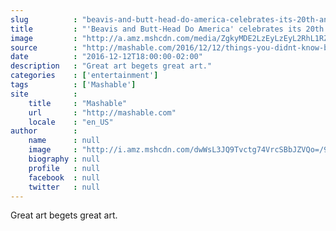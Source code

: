 ```yaml
---
slug          : "beavis-and-butt-head-do-america-celebrates-its-20th-anniversary-and-we-ve-got-all-the-things-you-didn-t-know"
title         : "'Beavis and Butt-Head Do America' celebrates its 20th anniversary and we've got all the things you didn't know"
image         : "http://a.amz.mshcdn.com/media/ZgkyMDE2LzEyLzEyL2RhL1RZREtfVEhVTUJOQUlMX01BU0hBQkxFLjE0ZjMzLmpwZwpwCXRodW1iCTEyMDB4NjMwCmUJanBn/12adf06a/217/TYDK_THUMBNAIL__MASHABLE.jpg"
source        : "http://mashable.com/2016/12/12/things-you-didnt-know-beavis-and-butthead/"
date          : "2016-12-12T18:00:00-02:00"
description   : "Great art begets great art."
categories    : ['entertainment']
tags          : ['Mashable']
site          :
    title     : "Mashable"
    url       : "http://mashable.com"
    locale    : "en_US"
author        :
    name      : null
    image     : "http://i.amz.mshcdn.com/dwWsL3JQ9Tvctg74VrcSBbJZVQo=/90x90/2016%2F09%2F16%2Fc4%2Fhttpsd2mhye01h4nj2n.cloudfront.netmediaZgkyMDE1LzA5.af8ec.png"
    biography : null
    profile   : null
    facebook  : null
    twitter   : null
---
```


Great art begets great art.
